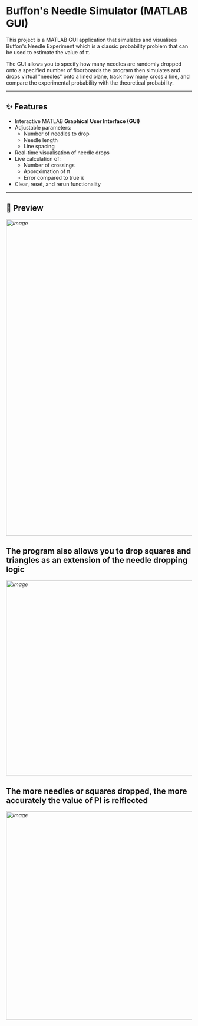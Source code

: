 # Buffon's Needle Simulator (MATLAB GUI)

This project is a MATLAB GUI application that simulates and visualises Buffon's Needle Experiment which is a classic probability problem that can be used to estimate the value of π.

The GUI allows you to specify how many needles are randomly dropped onto a specified number of floorboards the program then simulates and drops virtual "needles" onto a lined plane, track how many cross a line, and compare the experimental probability with the theoretical probability.

---

## ✨ Features

- Interactive MATLAB **Graphical User Interface (GUI)**
- Adjustable parameters:
  - Number of needles to drop
  - Needle length
  - Line spacing
- Real-time visualisation of needle drops
- Live calculation of:
  - Number of crossings
  - Approximation of π
  - Error compared to true π
- Clear, reset, and rerun functionality

---

## 📸 Preview

*<img width="958" height="856" alt="image" src="https://github.com/user-attachments/assets/580adcdc-26f9-4d9b-9ab6-a47328fdd9cd" />*  

## The program also allows you to drop squares and triangles as an extension of the needle dropping logic 

*<img width="595" height="528" alt="image" src="https://github.com/user-attachments/assets/bf10de07-2b22-4c0f-97ee-186b36be9719" />*

## The more needles or squares dropped, the more accurately the value of PI is relflected 

*<img width="631" height="564" alt="image" src="https://github.com/user-attachments/assets/02adf830-1d26-4e58-8ad4-d4930d7c8d29" />*

